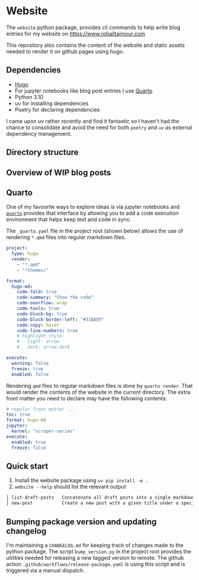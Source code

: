 # Website

The `website` python package, provides cli commands to help write blog entries
for my website on https://www.rohailtaimour.com

This repository also contains the content of the website and static assets
needed to render it on github pages using hugo.

## Dependencies

- [Hugo](https://github.com/gohugoio/hugo/releases/download/v0.111.3/hugo_extended_0.111.3_linux-amd64.tar.gz)
- For jupyter notebooks like blog post entries I use
  [Quarto](https://github.com/quarto-dev/quarto-cli/releases/download/v1.3.450/quarto-1.3.450-macos.tar.gz)
- Python 3.10
- uv for installing dependencies
- Poetry for declaring dependencies

I came upon uv rather recently and find it fantastic so I haven't had the chance
to consolidate and avoid the need for both `poetry` and `uv` as external
dependency management.

## Directory structure

## Overview of WIP blog posts

## Quarto

One of my favourite ways to explore ideas is via jupyter notebooks and
[`quarto`](https://quarto.org/docs/websites/) provides that interface by
allowing you to add a code execution environment that helps keep text and code
in sync.

The `_quarto.yaml` file in the project root (shown below) allows the use of
rendering `*.qmd` files into regular markdown files.

```yaml
project:
  type: hugo
  render:
    - "*.qmd"
    - "!themes/"

format:
  hugo-md:
    code-fold: true
    code-summary: "Show the code"
    code-overflow: wrap
    code-tools: true
    code-block-bg: true
    code-block-border-left: "#31BAE9"
    code-copy: hover
    code-line-numbers: true
    # highlight-style:
    #   light: arrow
    #   dark: arrow-dark

execute:
  warning: false
  freeze: true
  enabled: false
```

Rendering `qmd` files to regular markdown files is done by `quarto render`. That
would render the contents of the website in the current directory. The extra
front matter you need to declare may have the following contents:

```yaml
# regular front matter ...
toc: true
format: hugo-md
jupyter:
  kernel: "scraper-series"
execute:
  enabled: true
  freeze: false
```

## Quick start

1. Install the website package using `uv pip install -e .`
2. `website --help` should list the relevant output

```bash
│ list-draft-posts   Concatenate all draft posts into a single markdown file.
│ new-post           Create a new post with a given title under a specified category.
```

## Bumping package version and updating changelog

I'm maintaining a `CHANGELOG.md` for keeping track of changes made to the python
package. The script `bump_version.py` in the project root provides the utilities
needed for releasing a new tagged version to remote. The github action
`.github/workflows/release-package.yaml` is using this script and is triggered
via a manual dispatch.
